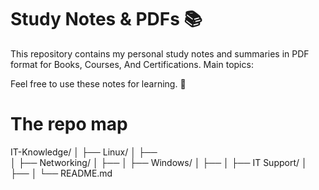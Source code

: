 # Study Notes & PDFs 📚

This repository contains my personal study notes and summaries in PDF format for Books, Courses, And Certifications. 
Main topics:

Feel free to use these notes for learning. 🚀

# The repo map
IT-Knowledge/
│
├── Linux/
│   ├──  
│
├── Networking/
│   ├── 
│
├── Windows/
│   ├──
│
├── IT Support/
│   ├──
│
└── README.md
